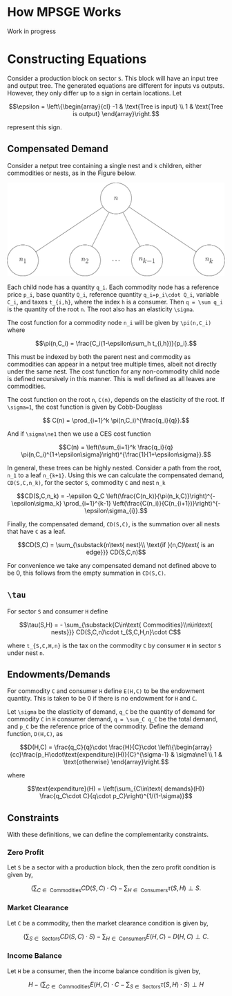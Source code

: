 # How MPSGE Works

Work in progress


# Constructing Equations

Consider a production block on sector ``S``. This block will have an input tree
and output tree. The generated equations are different for inputs vs outputs. 
However, they only differ up to a sign in certain locations. Let 
```math
\epsilon = \left\{\begin{array}{cl}
    -1 & \text{Tree is input} \\
     1 & \text{Tree is output}
\end{array}\right.
```
represent this sign. 

## Compensated Demand

Consider a netput tree containing a single nest and ``k`` children, either commodities or 
nests, as in the Figure below. 

!["one_level_tree"](images/one_level_tree.png)

Each child node has a quantity ``q_i``. Each commodity node has a reference price ``p_i``, 
base quantity ``Q_i``, reference quantity ``q_i=p_i\cdot Q_i``, variable ``C_i``, 
and taxes ``t_{i,h}``, where the index ``h`` is a consumer. Then ``q = \sum q_i`` 
is the quantity of the root ``n``. The root also has an elasticity ``\sigma``.

The cost function for a commodity node ``n_i`` will be given by ``\pi(n,C_i)`` where
```math
\pi(n,C_i) = \frac{C_i(1-\epsilon\sum_h t_{i,h})}{p_i}.
```
This must be indexed by both the parent nest and commodity as commodities can appear
in a netput tree multiple times, albeit not directly under the same nest. The cost function for
any non-commodity child node is defined recursively in this manner. This is well defined as all
leaves are commodities.

The cost function on the root ``n``, ``C(n)``, depends on the elasticity of the root. If ``\sigma=1``,
the cost function is given by Cobb-Douglass
```math
  C(n) =  \prod_{i=1}^k \pi(n,C_i)^{\frac{q_i}{q}}.
```
And if ``\sigma\ne1`` then we use a CES cost function
```math
C(n) = 
        \left(\sum_{i=1}^k \frac{q_i}{q} \pi(n,C_i)^{1+\epsilon\sigma}\right)^{\frac{1}{1+\epsilon\sigma}}.
```


In general, these trees can be highly nested. Consider a path from the root, ``n_1``
to a leaf ``n_{k+1}``. Using this we can calculate the compensated demand, ``CD(S,C,n_k)``, for the sector
``S``, commodity ``C`` and nest ``n_k``
```math
CD(S,C,n_k) = -\epsilon Q_C \left(\frac{C(n_k)}{\pi(n_k,C)}\right)^{-\epsilon\sigma_k} \prod_{i=1}^{k-1} \left(\frac{C(n_i)}{C(n_{i+1})}\right)^{-\epsilon\sigma_{i}}.
```
Finally, the compensated demand, ``CD(S,C)``, is the summation over all nests that have
``C`` as a leaf.
```math
CD(S,C) = \sum_{\substack{n\text{ nest}\\ \text{if }(n,C)\text{ is an edge}}} CD(S,C,n)
```

For convenience we take any compensated demand not defined above to be 0, this follows
from the empty summation in ``CD(S,C)``.

## ``\tau``
For sector ``S`` and consumer ``H`` define 
```math
\tau(S,H) = - \sum_{\substack{C\in\text{ Commodities}\\n\in\text{ nests}}} CD(S,C,n)\cdot t_{S,C,H,n}\cdot C
```
where ``t_{S,C,H,n}`` is the tax on the commodity ``C`` by consumer ``H`` in sector ``S`` 
under nest ``n``.


## Endowments/Demands
For commodity ``C`` and consumer ``H`` define ``E(H,C)`` to be the endowment quantity.
This is taken to be 0 if there is no endowment for ``H`` and ``C``.

Let ``\sigma`` be the elasticity of demand, ``q_C`` be the quantity of demand for commodity ``C`` in ``H`` consumer demand,
``q = \sum_C q_C`` be the total demand, and ``p_C`` be the reference price of the commodity. Define the demand function, ``D(H,C)``, as
```math
D(H,C) = \frac{q_C}{q}\cdot \frac{H}{C}\cdot \left\{\begin{array}{cc}\frac{p_H\cdot\text{expenditure}(H)}{C}^{\sigma-1} & \sigma\ne1 \\ 1 & \text{otherwise} \end{array}\right.
```
where
```math
\text{expenditure}(H) = \left(\sum_{C\in\text{ demands}(H)} \frac{q_C\cdot C}{q\cdot p_C}\right)^{1/(1-\sigma)}
```

## Constraints
With these definitions, we can define the complementarity constraints. 

### Zero Profit
Let ``S`` be a sector with a production block, then the zero profit condition is 
given by,
```math
\left(\sum_{C\in\text{ Commodities}}CD(S,C)\cdot C\right) - \sum_{H\in\text{ Consumers}} \tau(S,H) \perp S.
```


### Market Clearance
Let ``C`` be a commodity, then the market clearance condition is given by,
```math
\left(\sum_{S\in\text{ Sectors}} CD(S,C)\cdot S \right) - \sum_{H\in\text{ Consumers}} E(H,C) - D(H,C) \perp C.
```

### Income Balance
Let ``H`` be a consumer, then the income balance condition is given by,
```math
H - \left(\sum_{C\in\text{ Commodities}} E(H,C)\cdot C - \sum_{S\in\text{ Sectors}}\tau(S,H)\cdot S\right) \perp H
```
